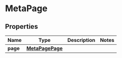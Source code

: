 
# MetaPage

## Properties
Name | Type | Description | Notes
------------ | ------------- | ------------- | -------------
**page** | [**MetaPagePage**](git/workplace-search-kotlin/openapi-generator/docs/MetaPagePage.md) |  | 



